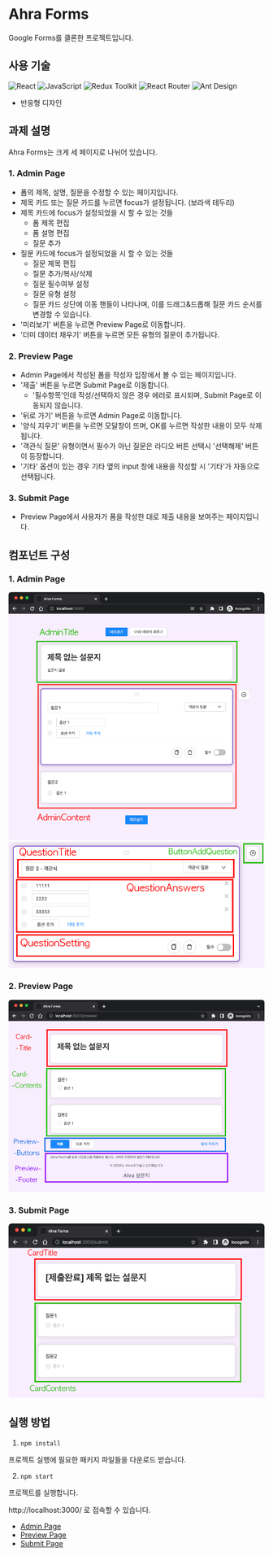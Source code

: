 # Ahra Forms

Google Forms를 클론한 프로젝트입니다.

## 사용 기술
![React](https://img.shields.io/badge/React-61DAFB?logo=React&logoColor=white)
![JavaScript](https://img.shields.io/badge/JavaScript-F7DF1E?logo=JavaScript&logoColor=black)
![Redux Toolkit](https://img.shields.io/badge/Redux_Toolkit-764ABC?logo=Redux)
![React Router](https://img.shields.io/badge/React_Router-CA4245?logo=ReactRouter&logoColor=white)
![Ant Design](https://img.shields.io/badge/Ant_Design-0170FE?logo=AntDesign)
- 반응형 디자인

## 과제 설명
Ahra Forms는 크게 세 페이지로 나뉘어 있습니다.

### 1. Admin Page

- 폼의 제목, 설명, 질문을 수정할 수 있는 페이지입니다.
- 제목 카드 또는 질문 카드를 누르면 focus가 설정됩니다. (보라색 테두리)
- 제목 카드에 focus가 설정되었을 시 할 수 있는 것들
  - 폼 제목 편집
  - 폼 설명 편집
  - 질문 추가
- 질문 카드에 focus가 설정되었을 시 할 수 있는 것들
  - 질문 제목 편집
  - 질문 추가/복사/삭제
  - 질문 필수여부 설정
  - 질문 유형 설정
  - 질문 카드 상단에 이동 핸들이 나타나며, 이를 드래그&드롭해 질문 카드 순서를 변경할 수 있습니다.
- '미리보기' 버튼을 누르면 Preview Page로 이동합니다.
- '더미 데이터 채우기' 버튼을 누르면 모든 유형의 질문이 추가됩니다.

### 2. Preview Page

- Admin Page에서 작성된 폼을 작성자 입장에서 볼 수 있는 페이지입니다.
- '제출' 버튼을 누르면 Submit Page로 이동합니다.
  - '필수항목'인데 작성/선택하지 않은 경우 에러로 표시되며, Submit Page로 이동되지 않습니다.
- '뒤로 가기' 버튼을 누르면 Admin Page로 이동합니다.
- '양식 지우기' 버튼을 누르면 모달창이 뜨며, OK를 누르면 작성한 내용이 모두 삭제됩니다.
- '객관식 질문' 유형이면서 필수가 아닌 질문은 라디오 버튼 선택시 '선택해제' 버튼이 등장합니다.
- '기타' 옵션이 있는 경우 기타 옆의 input 창에 내용을 작성할 시 '기타'가 자동으로 선택됩니다.

### 3. Submit Page
- Preview Page에서 사용자가 폼을 작성한 대로 제출 내용을 보여주는 페이지입니다.

## 컴포넌트 구성

### 1. Admin Page

![admin1](./img_readme/admin1.png)
![admin2](./img_readme/admin2.png)

### 2. Preview Page

![preview1](./img_readme/preview1.png)

### 3. Submit Page

![submit1](./img_readme/submit1.png)

## 실행 방법

1. `npm install`

프로젝트 실행에 필요한 패키지 파일들을 다운로드 받습니다.

2. `npm start`

프로젝트를 실행합니다.

http://localhost:3000/ 로 접속할 수 있습니다.
- [Admin Page](http://localhost:3000/)
- [Preview Page](http://localhost:3000/preview)
- [Submit Page](http://localhost:3000/submit)